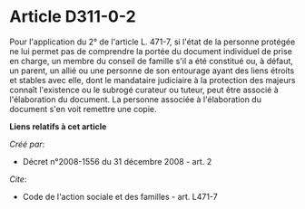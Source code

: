# Article D311-0-2

Pour l'application du 2° de l'article L. 471-7, si l'état de la personne protégée ne lui permet pas de comprendre la portée
du document individuel de prise en charge, un membre du conseil de famille s'il a été constitué ou, à défaut, un parent, un
allié ou une personne de son entourage ayant des liens étroits et stables avec elle, dont le mandataire judiciaire à la
protection des majeurs connaît l'existence ou le subrogé curateur ou tuteur, peut être associé à l'élaboration du document.
La personne associée à l'élaboration du document s'en voit remettre une copie.

**Liens relatifs à cet article**

_Créé par_:

  - Décret n°2008-1556 du 31 décembre 2008 - art. 2

_Cite_:

  - Code de l'action sociale et des familles - art. L471-7
